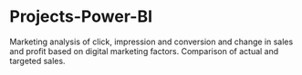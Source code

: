 # Projects-Power-BI
Marketing analysis of click, impression and conversion and change in sales and profit based on digital marketing factors. Comparison of actual and targeted sales.

